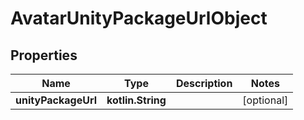 
# AvatarUnityPackageUrlObject

## Properties
Name | Type | Description | Notes
------------ | ------------- | ------------- | -------------
**unityPackageUrl** | **kotlin.String** |  |  [optional]



